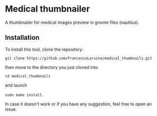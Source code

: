# Medical thumbnailer
A thumbnailer for medical images preview in gnome files (nautilus).

## Installation
To install this tool, clone the repository:

```git clone https://github.com/FrancescoLaruina/medical_thumbnails.git```

then move to the directory you just cloned into

```cd medical_thumbnails```

and launch

```sudo make install```.

In case it doesn't work or if you have any suggestion, feel free to open an issue.
